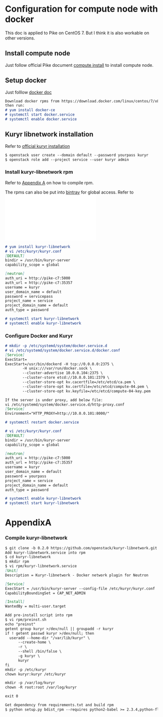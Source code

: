 # Configuration for compute node with docker
This doc is applied to Pike on CentOS 7. But I think it is also workable on other versions.

## Install compute node
Just follow official Pike document [compute install](https://docs.openstack.org/nova/pike/install/compute-install-rdo.html) to install compute node.

## Setup docker
Just folllow [docker doc](https://docs.docker.com/engine/installation/linux/docker-ce/centos/)
```markdown
Download docker rpms from https://download.docker.com/linux/centos/7/x86_64/stable/Packages/ to local repo, 
then run:
# yum install docker-ce
# systemctl start docker.service
# systemctl enable docker.service
```
## Kuryr libnetwork installation
Refer to [official kuryr installation](https://docs.openstack.org/kuryr-libnetwork/latest/install)
```markdown
$ openstack user create --domain default --password yourpass kuryr
$ openstack role add --project service --user kuryr admin
```
### Install kuryr-libnetwork rpm
 Refer to [Appendix A][1] on how to compile rpm.
 
 The rpms can also be put into [bintray](https://www.bintray.com) for global access. Refer to ![Appendix C](./Pike_LXD_compute_node.md#appendixc) 

```markdown
# yum install kuryr-libnetwork
# vi /etc/kuryr/kuryr.conf
[DEFAULT]
bindir = /usr/bin/kuryr-server
capability_scope = global

[neutron]
auth_uri = http://pike-c7:5000
auth_url = http://pike-c7:35357
username = kuryr
user_domain_name = default
password = servicepass
project_name = service
project_domain_name = default
auth_type = password

# systemctl start kuryr-libnetwork
# systemctl enable kuryr-libnetwork

```
### Configure Docker and Kuryr
```markdown
# mkdir -p /etc/systemd/system/docker.service.d
# vi /etc/systemd/system/docker.service.d/docker.conf
[Service]
ExecStart=
ExecStart=/usr/bin/dockerd -H tcp://0.0.0.0:2375 \
        -H unix:///var/run/docker.sock \
        --cluster-advertise 10.0.0.104:2375 \
        --cluster-store etcd://10.0.0.101:2379 \
        --cluster-store-opt kv.cacertfile=/etc/etcd/ca.pem \
        --cluster-store-opt kv.certfile=/etc/etcd/compute-04.pem \
        --cluster-store-opt kv.keyfile=/etc/etcd/compute-04-key.pem

If the server is under proxy, add below file:
vi /etc/systemd/system/docker.service.d/http-proxy.conf
[Service]
Environment="HTTP_PROXY=http://10.0.0.101:8000/"

# systemctl restart docker.service

# vi /etc/kuryr/kuryr.conf
[DEFAULT]
bindir = /usr/bin/kuryr-server
capability_scope = global

[neutron]
auth_uri = http://pike-c7:5000
auth_url = http://pike-c7:35357
username = kuryr
user_domain_name = default
password = yourpass
project_name = service
project_domain_name = default
auth_type = password

# systemctl enable kuryr-libnetwork
# systemctl start kuryr-libnetwork
```

# AppendixA
### Compile kuryr-libnetwork
```markdown
$ git clone -b 0.2.0 https://github.com/openstack/kuryr-libnetwork.git
Add kuryr-libnetwork.service into rpm
$ cd kuryr-libnetwork
$ mkdir rpm
$ vi rpm/kuryr-libnetwork.service
[Unit]
Description = Kuryr-libnetwork - Docker network plugin for Neutron

[Service]
ExecStart = /usr/bin/kuryr-server --config-file /etc/kuryr/kuryr.conf
CapabilityBoundingSet = CAP_NET_ADMIN

[Install]
WantedBy = multi-user.target

Add pre-install script into rpm
$ vi rpm/preinst.sh
echo "preinst"
getent group kuryr >/dev/null || groupadd -r kuryr
if ! getent passwd kuryr >/dev/null; then
  useradd --home-dir "/var/lib/kuryr" \
      --create-home \
      -r \
      --shell /bin/false \
      -g kuryr \
      kuryr
fi
mkdir -p /etc/kuryr
chown kuryr:kuryr /etc/kuryr

mkdir -p /var/log/kuryr
chown -R root:root /var/log/kuryr

exit 0

Get dependency from requirements.txt and build rpm
$ python setup.py bdist_rpm --requires python2-babel >= 2.3.4,python-flask >= 0.10.1,python-ipaddress >= 1.0.16,python-jsonschema >= 2.3.0,python2-kuryr-lib >= 0.6.0,python-neutron-lib >= 1.9.1,python2-os-client-config >= 1.28.0,python2-oslo-concurrency >= 3.21.1,python2-oslo-config >= 4.11.1,python2-oslo-log >= 3.22.0,python2-oslo-utils >= 3.28.0,python2-pbr >= 3.1.1,python2-neutronclient >= 6.3.0,python2-six >= 1.10.0,python2-docker >= 2.4.2 --release 1 --pre-install rpm/preinst.sh

```

[1]: #appendixa
[2]: #appendixb
[3]: #appendixc
[4]: #appendixd
